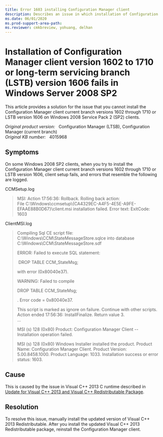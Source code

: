 ```yaml
---
title: Error 1603 installing Configuration Manager client
description: Describes an issue in which installation of Configuration Manager client current branch version 1602 to 1702 or LSTB version 1606 fails on Windows Server 2008 SP2 clients.
ms.date: 06/01/2020
ms.prod-support-area-path: 
ms.reviewer: cmkbreview, yohuang, delhan
---
```

# Installation of Configuration Manager client version 1602 to 1710 or long-term servicing branch (LSTB) version 1606 fails in Windows Server 2008 SP2

This article provides a solution for the issue that you cannot install the Configuration Manager client current branch versions 1602 through 1710 or LSTB version 1606 on Windows 2008 Service Pack 2 (SP2) clients.

_Original product version:_ &nbsp;  Configuration Manager (LTSB), Configuration Manager (current branch)  
_Original KB number:_ &nbsp; 4015968

## Symptoms

On some Windows 2008 SP2 clients, when you try to install the Configuration Manager client current branch versions 1602 through 1710 or LSTB version 1606, client setup fails, and errors that resemble the following are logged.

CCMSetup.log

> MSI: Action 17:56:36: Rollback. Rolling back action:  
> File C:\Windows\ccmsetup\\{CA4329EC-A4F5-4E5E-A9FE-EFAAE88B0D67}\client.msi installation failed. Error text: ExitCode: 1603

ClientMSI.log

> Compiling Sql CE script file: C:\Windows\CCM\StateMessageStore.sqlce into database C:\Windows\CCM\StateMessageStore.sdf
>
> ERROR: Failed to execute SQL statement:
>
> DROP TABLE CCM_StateMsg;
>
> with error (0x80040e37).
>
> WARNING: Failed to compile
>
> DROP TABLE CCM_StateMsg;
>
> . Error code = 0x80040e37.
>
> This script is marked as ignore on failure. Continue with other scripts.  
> Action ended 17:56:36: InstallFinalize. Return value 3.  
> ...
>
> MSI (s) 128 (0x80) Product: Configuration Manager Client -- Installation operation failed.
>
> MSI (s) 128 (0x80) Windows Installer installed the product. Product Name: Configuration Manager Client. Product Version: 5.00.8458.1000. Product Language: 1033. Installation success or error status: 1603.

## Cause

This is caused by the issue in Visual C++ 2013 C runtime described in [Update for Visual C++ 2013 and Visual C++ Redistributable Package](https://support.microsoft.com/help/3179560).

## Resolution

To resolve this issue, manually install the updated version of Visual C++ 2013 Redistributable. After you install the updated Visual C++ 2013 Redistributable package, reinstall the Configuration Manager client.
